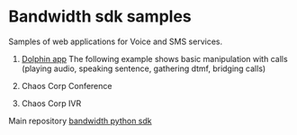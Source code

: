 # Bandwidth sdk samples

Samples of web applications for Voice and SMS services.


1. [Dolphin app](/dolphin_app/README.md)
    The following example shows basic manipulation with calls (playing audio, speaking sentence, gathering dtmf, bridging calls)

2. Chaos Corp Conference

3. Chaos Corp IVR

Main repository [bandwidth python sdk](https://github.com/bandwidthcom/python-bandwidth)
